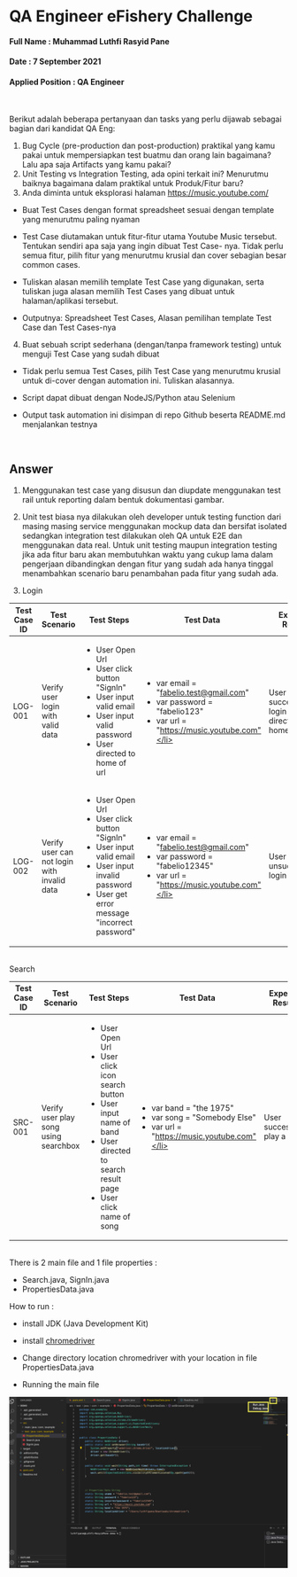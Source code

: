 # QA Engineer eFishery Challenge
#### Full Name : Muhammad Luthfi Rasyid Pane 
#### Date : 7 September 2021
#### Applied Position : QA Engineer
<br>

Berikut adalah beberapa pertanyaan dan tasks yang perlu dijawab sebagai bagian dari kandidat QA Eng:<br>
1. Bug Cycle (pre-production dan post-production) praktikal yang kamu pakai
untuk mempersiapkan test buatmu dan orang lain bagaimana? Lalu apa saja
Artifacts yang kamu pakai? <br>
2. Unit Testing vs Integration Testing, ada opini terkait ini? Menurutmu
baiknya bagaimana dalam praktikal untuk Produk/Fitur baru?<br>
3. Anda diminta untuk eksplorasi halaman https://music.youtube.com/<br>
- Buat Test Cases dengan format spreadsheet sesuai dengan template
yang menurutmu paling nyaman

- Test Case diutamakan untuk fitur-fitur utama Youtube Music tersebut. Tentukan sendiri apa saja yang ingin dibuat Test Case-
nya. Tidak perlu semua fitur, pilih fitur yang menurutmu krusial dan cover sebagian besar common cases.

- Tuliskan alasan memilih template Test Case yang digunakan, serta
tuliskan juga alasan memilih Test Cases yang dibuat untuk
halaman/aplikasi tersebut.

- Outputnya: Spreadsheet Test Cases, Alasan pemilihan template
Test Case dan Test Cases-nya<br>
4. Buat sebuah script sederhana (dengan/tanpa framework testing) untuk
menguji Test Case yang sudah dibuat

- Tidak perlu semua Test Cases, pilih Test Case yang menurutmu
krusial untuk di-cover dengan automation ini. Tuliskan alasannya.

-  Script dapat dibuat dengan NodeJS/Python atau Selenium

-  Output task automation ini disimpan di repo Github beserta
README.md menjalankan testnya

<br>

## Answer

1. Menggunakan test case yang disusun dan diupdate menggunakan test rail untuk reporting dalam bentuk dokumentasi gambar.

2. Unit test biasa nya dilakukan oleh developer untuk testing function dari masing masing service menggunakan mockup data dan bersifat isolated sedangkan integration test dilakukan oleh QA untuk E2E dan menggunakan data real. Untuk unit testing maupun integration testing jika ada fitur baru akan membutuhkan waktu yang cukup lama dalam pengerjaan dibandingkan dengan fitur yang sudah ada hanya tinggal menambahkan scenario baru penambahan pada fitur yang sudah ada.

3. Login  <br>

| Test Case ID | Test Scenario | Test Steps | Test Data | Expected Results | Actual Results | Pass / Fail |
| --- | --- | --- | --- | --- | --- | --- |
| LOG-001 | Verify user login with valid data | <ul><li>User Open Url</li><li>User click button "SignIn"</li><li>User input valid email</li><li>User input valid password</li><li> User directed to home of url</ul>|<ul><li>var email = "fabelio.test@gmail.com" </li><li>var password = "fabelio123"</li><li>var url = "https://music.youtube.com"</li></ul> | User successfully login and directed to homepage | As Expected | PASS |
| LOG-002 | Verify user can not login with invalid data | <ul><li>User Open Url</li><li>User click button "SignIn"</li><li>User input valid email</li><li>User input invalid password</li><li> User get error message "incorrect password"</ul>|<ul><li>var email = "fabelio.test@gmail.com" </li><li>var password = "fabelio12345"</li><li>var url = "https://music.youtube.com"</li></ul> | User unsuccessfully login | As Expected | PASS |
<br>
Search <br>

| Test Case ID | Test Scenario | Test Steps | Test Data | Expected Results | Actual Results | Pass / Fail |
| --- | --- | --- | --- | --- | --- | --- |
| SRC-001 | Verify user play song using searchbox | <ul><li>User Open Url</li><li>User click icon search button </li><li>User input name of band</li><li>User directed to search result page</li><li> User click name of song</ul>|<ul><li>var band = "the 1975" </li><li>var song = "Somebody Else"</li><li>var url = "https://music.youtube.com"</li></ul> | User successfully play a song | As Expected | PASS |

<br>
There is 2 main file and 1 file properties : <br>

- Search.java, SignIn.java<br>
- PropertiesData.java <br>

How to run : <br>

- install JDK (Java Development Kit)<br>

- install [chromedriver](https://chromedriver.chromium.org/downloads)

- Change directory location chromedriver with your location in file PropertiesData.java 

- Running the main file <br>

 ![alt text](https://github.com/luthfipane/eFishery/blob/main/Running.png "Running Java")
